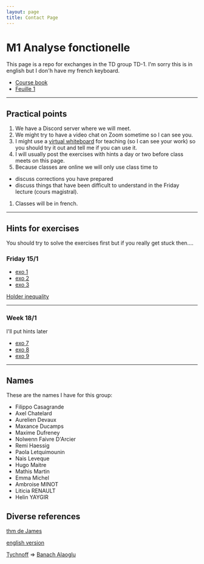 ```yaml
---
layout: page
title: Contact Page
---
```


# M1 Analyse fonctionelle

This page is a repo for exchanges 
in the TD group TD-1. I'm sorry 
this is in english but I don'h have my french keyboard.

- [Course
    book](https://perso.telecom-paristech.fr/decreuse/_downloads/44d14d51b5d8b66b4a3aa0f6e9d2f9e0/analyse-fonctionnelle.pdf)
- [Feuille 1](./td1-lp.pdf)


---

## Practical points

1. We have a Discord server where we will meet.
1. We might try to have a video chat on Zoom sometime so I can see you.
1. I might use a [virtual whiteboard](https://awwapp.com/#)
for teaching (so I can see your work)
so you should try it out and tell me if you can use it.
1. I will usually post the exercises with hints a day or two before class
   meets on this page. 
1. Because classes are online we will only use class time to
  - discuss corrections you have prepared
  - discuss things that have been difficult to understand in the Friday lecture (cours magistral).
1. Classes will be in french.


---

## Hints for exercises 

You should try to solve the exercises first
but if you really get stuck then....

### Friday 15/1

- [exo 1](https://math.stackexchange.com/questions/242779/limit-of-lp-norm)
- [exo
    2](https://math.stackexchange.com/questions/386381/if-f-in-l-p-cap-l-q-1-leq-p-r-q-infty-then-f-in-l-r)
- [exo
    3](https://math.stackexchange.com/questions/1368174/separability-of-lp-spaces)


[Holder inequality](https://en.wikipedia.org/wiki/H%C3%B6lder%27s_inequality)


---

### Week 18/1

I'll put hints later

- [exo 7](https://en.wikipedia.org/wiki/Tychonoff%27s_theorem)
- [exo 8](https://math.stackexchange.com/questions/660418/why-is-l-infty-not-separable/660422#:~:text=is%20an%20uncontably%20infinite%20collection,%E2%84%93%E2%88%9E%20is%20not%20separable.)
- [exo 9](https://math.stackexchange.com/questions/868787/dual-of-l-infty-is-not-l1)

---
## Names

These are the names I have for this group:

- Filippo Casagrande 
- Axel Chatelard 
- Aurelien Devaux 
- Maxance Ducamps 
- Maxime Dufreney 
- Nolwenn Faivre D'Arcier 
- Remi Haessig 
- Paola Letquimounin 
- Nais Leveque 
- Hugo Maitre 
- Mathis Martin 
- Emma Michel 
- Ambroise MINOT
- Liticia RENAULT
- Helin YAYGIR

## Diverse references

[thm de James](https://fr.wikipedia.org/wiki/Th%C3%A9or%C3%A8me_de_James)

[english version](https://en.wikipedia.org/wiki/James%27s_theorem)

[Tychnoff](https://en.wikipedia.org/wiki/Tychonoff%27s_theorem)
=> [Banach
Alaoglu](https://en.wikipedia.org/wiki/Banach%E2%80%93Alaoglu_theorem)
